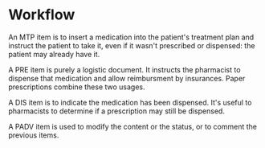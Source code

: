 # Workflow

An MTP item is to insert a medication into the patient's treatment plan and instruct the patient to take it, even if it wasn't prescribed or dispensed: the patient may already have it.

A PRE item is purely a logistic document. It instructs the pharmacist to dispense that medication and allow reimbursment by insurances. Paper prescriptions combine these two usages.

A DIS item is to indicate the medication has been dispensed. It's useful to pharmacists to determine if a prescription may still be dispensed.

A PADV item is used to modify the content or the status, or to comment the previous items.
